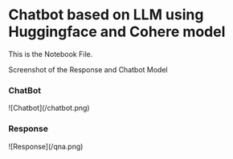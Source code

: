 # Chatbot based on LLM using Huggingface and Cohere model

This is the Notebook File.

Screenshot of the Response and Chatbot Model

<h3>ChatBot</h3>
![Chatbot](/chatbot.png)


<h3>Response</h3>
![Response](/qna.png)